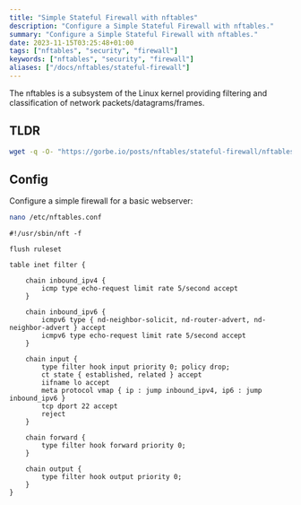 ```yaml
---
title: "Simple Stateful Firewall with nftables"
description: "Configure a Simple Stateful Firewall with nftables."
summary: "Configure a Simple Stateful Firewall with nftables."
date: 2023-11-15T03:25:48+01:00
tags: ["nftables", "security", "firewall"]
keywords: ["nftables", "security", "firewall"]
aliases: ["/docs/nftables/stateful-firewall"]
---
```


The nftables is a subsystem of the Linux kernel providing filtering and classification of network packets/datagrams/frames.

## TLDR

```bash
wget -q -O- "https://gorbe.io/posts/nftables/stateful-firewall/nftables.conf" | tee "/etc/nftables.conf"
```

## Config

Configure a simple firewall for a basic webserver:

```bash
nano /etc/nftables.conf
```

```
#!/usr/sbin/nft -f

flush ruleset

table inet filter {

	chain inbound_ipv4 {
		icmp type echo-request limit rate 5/second accept
	}

	chain inbound_ipv6 {
		icmpv6 type { nd-neighbor-solicit, nd-router-advert, nd-neighbor-advert } accept
		icmpv6 type echo-request limit rate 5/second accept
	}

	chain input {
		type filter hook input priority 0; policy drop;
		ct state { established, related } accept
		iifname lo accept
		meta protocol vmap { ip : jump inbound_ipv4, ip6 : jump inbound_ipv6 }
		tcp dport 22 accept
		reject
	}

	chain forward {
		type filter hook forward priority 0;
	}

	chain output {
		type filter hook output priority 0;
	}
}
```
